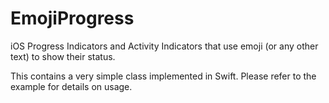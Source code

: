 # EmojiProgress
iOS Progress Indicators and Activity Indicators that use emoji (or any other text) to show their status.

This contains a very simple class implemented in Swift. Please refer to the example for details on usage.
